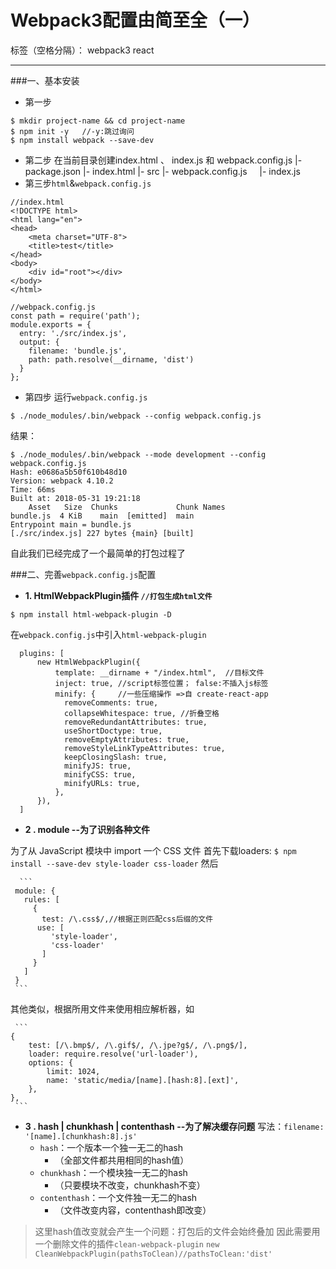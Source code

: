 # Webpack3配置由简至全（一）

标签（空格分隔）： webpack3 react

---

###一、基本安装
* 第一步
```
$ mkdir project-name && cd project-name
$ npm init -y   //-y:跳过询问
$ npm install webpack --save-dev
```
* 第二步
  在当前目录创建index.html 、 index.js 和 webpack.config.js
  |- package.json
  |- index.html
  |- src
  |- webpack.config.js
  &nbsp;&nbsp;&nbsp;&nbsp;|- index.js
* 第三步`html`&`webpack.config.js`
``` 
//index.html
<!DOCTYPE html>
<html lang="en">
<head>
	<meta charset="UTF-8">
	<title>test</title>
</head>
<body>
	<div id="root"></div>
</body>
</html>
```
``` 
//webpack.config.js
const path = require('path');
module.exports = {
  entry: './src/index.js',
  output: {
    filename: 'bundle.js',
    path: path.resolve(__dirname, 'dist')
  }
};
```
* 第四步
运行`webpack.config.js` 
```
$ ./node_modules/.bin/webpack --config webpack.config.js
```
结果：
```
$ ./node_modules/.bin/webpack --mode development --config  webpack.config.js
Hash: e0686a5b50f610b48d10
Version: webpack 4.10.2
Time: 66ms
Built at: 2018-05-31 19:21:18
    Asset   Size  Chunks             Chunk Names
bundle.js  4 KiB    main  [emitted]  main
Entrypoint main = bundle.js
[./src/index.js] 227 bytes {main} [built]

```
自此我们已经完成了一个最简单的打包过程了

###二、完善`webpack.config.js`配置
- **1. HtmlWebpackPlugin插件  `//打包生成html文件`**
```
$ npm install html-webpack-plugin -D
```
在`webpack.config.js`中引入`html-webpack-plugin`
```
  plugins: [
      new HtmlWebpackPlugin({
          template: __dirname + "/index.html",  //目标文件
          inject: true, //script标签位置； false:不插入js标签
          minify: {     //一些压缩操作 =>自 create-react-app
            removeComments: true,
            collapseWhitespace: true, //折叠空格
            removeRedundantAttributes: true,
            useShortDoctype: true,
            removeEmptyAttributes: true,
            removeStyleLinkTypeAttributes: true,
            keepClosingSlash: true,
            minifyJS: true,
            minifyCSS: true,
            minifyURLs: true,
          },
      }),
  ]
```
- **2 . module --为了识别各种文件**

为了从 JavaScript 模块中 import 一个 CSS 文件
 首先下载loaders:
 `$ npm install --save-dev style-loader css-loader`
 然后
 
      ```
     module: {
       rules: [
         {
           test: /\.css$/,//根据正则匹配css后缀的文件
          use: [
             'style-loader',
             'css-loader'
           ]
         }
       ]
     }
     ```
其他类似，根据所用文件来使用相应解析器，如

     ```
    {
        test: [/\.bmp$/, /\.gif$/, /\.jpe?g$/, /\.png$/],
        loader: require.resolve('url-loader'),
        options: {
            limit: 1024,
            name: 'static/media/[name].[hash:8].[ext]',
        },
    },
     ```
     
- **3 . hash | chunkhash | contenthash --为了解决缓存问题**
 写法：`filename: '[name].[chunkhash:8].js'`
    - `hash`：一个版本一个独一无二的hash
        - （全部文件都共用相同的hash值）
    - `chunkhash`：一个模块独一无二的hash
        - （只要模块不改变，chunkhash不变）
    - `contenthash`：一个文件独一无二的hash
        - （文件改变内容，contenthash即改变） 

> 这里hash值改变就会产生一个问题：打包后的文件会始终叠加
因此需要用一个删除文件的插件`clean-webpack-plugin`
```new CleanWebpackPlugin(pathsToClean)//pathsToClean:'dist'```
